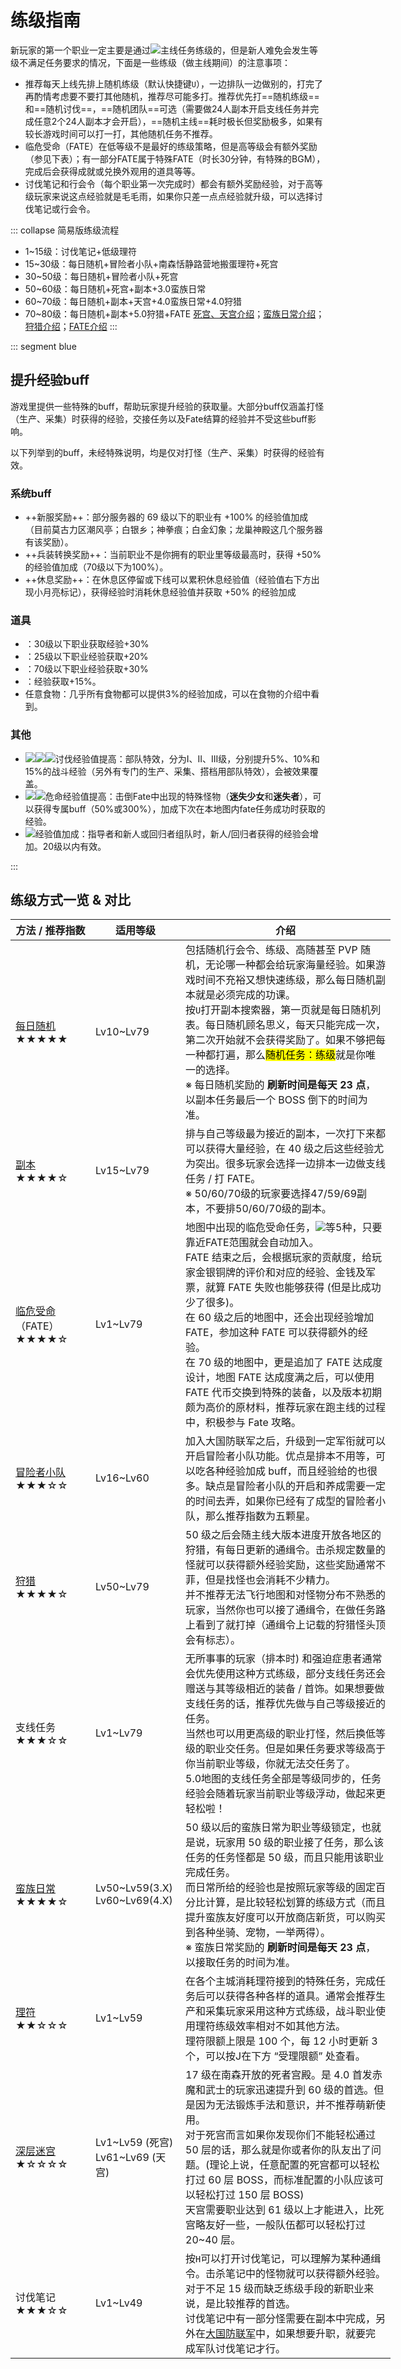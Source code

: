 # 练级指南

新玩家的第一个职业一定主要是通过<img src="/images/icons/061412.png" class="no-zoom" />主线任务练级的，但是新人难免会发生等级不满足任务要求的情况，下面是一些练级（做主线期间）的注意事项：
* 推荐每天上线先排上随机练级（默认快捷键`U`），一边排队一边做别的，打完了再酌情考虑要不要打其他随机，推荐尽可能多打。推荐优先打==随机练级==和==随机讨伐==，==随机团队==可选（需要做24人副本开启支线任务并完成任意2个24人副本才会开启），==随机主线==耗时极长但奖励极多，如果有较长游戏时间可以打一打，其他随机任务不推荐。
* 临危受命（FATE）在低等级不是最好的练级策略，但是高等级会有额外奖励（参见下表）；有一部分FATE属于特殊FATE（时长30分钟，有特殊的BGM），完成后会获得成就或兑换外观用的道具等等。
* 讨伐笔记和行会令（每个职业第一次完成时）都会有额外奖励经验，对于高等级玩家来说这点经验就是毛毛雨，如果你只差一点点经验就升级，可以选择讨伐笔记或行会令。

::: collapse 简易版练级流程

* 1~15级：讨伐笔记+低级理符
* 15~30级：每日随机+冒险者小队+南森恬静路营地搬蛋理符+死宫
* 30~50级：每日随机+冒险者小队+死宫
* 50~60级：每日随机+死宫+副本+3.0蛮族日常
* 60~70级：每日随机+副本+天宫+4.0蛮族日常+4.0狩猎
* 70~80级：每日随机+副本+5.0狩猎+FATE
[死宫、天宫介绍](/topic/dd.md)；[蛮族日常介绍](/topic/daily.md#蛮族日常)；[狩猎介绍](/topic/battle.md#狩猎)；[FATE介绍](/advanced/fate.md)
:::

::: segment blue 
## 提升经验buff

游戏里提供一些特殊的buff，帮助玩家提升经验的获取量。大部分buff仅涵盖打怪（生产、采集）时获得的经验，交接任务以及Fate结算的经验并不受这些buff影响。

以下列举到的buff，未经特殊说明，均是仅对打怪（生产、采集）时获得的经验有效。

### 系统buff

* ++新服奖励++：部分服务器的 69 级以下的职业有 +100% 的经验值加成（目前莫古力区潮风亭；白银乡；神拳痕；白金幻象；龙巢神殿这几个服务器有该奖励）。
* ++兵装转换奖励++：当前职业不是你拥有的职业里等级最高时，获得 +50% 的经验值加成（70级以下为100%）。
* ++休息奖励++：在休息区停留或下线可以累积休息经验值（经验值右下方出现小月亮标记），获得经验时消耗休息经验值并获取 +50% 的经验加成

### 道具

* <Item name="初学者指环" />：30级以下职业获取经验+30%
* <Item name="友谊头花" />：25级以下职业经验获取+20%
* <Item name="以太之光耳坠" />：70级以下职业经验获取+30%
* <Item name="军用战斗指南" />：经验获取+15%。
* 任意食物：几乎所有食物都可以提供3%的经验加成，可以在食物的介绍中看到。

### 其他

* <img src="/images/buffs/016513.png" class="no-zoom sm-icon" /><img src="/images/buffs/016538.png" class="no-zoom sm-icon" /><img src="/images/buffs/016563.png" class="no-zoom sm-icon" />讨伐经验值提高：部队特效，分为I、II、III级，分别提升5%、10%和15%的战斗经验（另外有专门的生产、采集、搭档用部队特效），会被<Item name="军用战斗指南" />效果覆盖。
* <img src="/images/buffs/016225.png" class="no-zoom sm-icon" /><img src="/images/buffs/016226.png" class="no-zoom sm-icon" />危命经验值提高：击倒Fate中出现的特殊怪物（**迷失少女**和**迷失者**），可以获得专属buff（50%或300%），加成下次在本地图内fate任务成功时获取的经验。
* <img src="/images/buffs/016222.png" class="no-zoom sm-icon" />经验值加成：指导者和新人或回归者组队时，新人/回归者获得的经验会增加。20级以内有效。

:::

## 练级方式一览 & 对比
<!--需要补图-->
<div class="md-table">
  <table class="ui compact grey striped unstackable table" style="min-width: 38em;">
    <thead>
      <tr>
        <th style="width: 7em;">方法 / 推荐指数</th>
        <th style="width: 8em;">适用等级</th>
        <th>介绍</th></tr>
    </thead>
    <tbody>
      <tr>
        <td>
          <a href="/basic/battle.htm#随机副本" class="">每日随机</a>
          <br>★★★★★</td>
        <td>Lv10~Lv79</td>
        <td>包括随机行会令、练级、高随甚至 PVP 随机，无论哪一种都会给玩家海量经验。如果游戏时间不充裕又想快速练级，那么每日随机副本就是必须完成的功课。
          <br>按<code>U</code>打开副本搜索器，第一页就是每日随机列表。每日随机顾名思义，每天只能完成一次，第二次开始就不会获得奖励了。如果不够把每一种都打遍，那么<mark>随机任务：练级</mark>就是你唯一的选择。
          <br>※ 每日随机奖励的 <strong>刷新时间是每天 23 点</strong>，以副本任务最后一个 BOSS 倒下的时间为准。</td></tr>
      <tr>
        <td>
          <a href="/basic/battle.htm#关于副本" class="">副本</a>
          <br>★★★★☆</td>
        <td>Lv15~Lv79</td>
        <td>排与自己等级最为接近的副本，一次打下来都可以获得大量经验，在 40 级之后这些经验尤为突出。很多玩家会选择一边排本一边做支线任务 / 打 FATE。
        <br>※ 50/60/70级的玩家要选择47/59/69副本，不要排50/60/70级的副本。</td></tr>
      <tr>
        <td><a href="/advanced/fate.htm">临危受命</a>（FATE）
          <br>★★★★☆</td>
        <td>Lv1~Lv79</td>
        <td>地图中出现的临危受命任务，<img src="/images/icons/060502.png" class="no-zoom sm-icon">等5种，只要靠近FATE范围就会自动加入。<br>
        FATE 结束之后，会根据玩家的贡献度，给玩家金银铜牌的评价和对应的经验、金钱及军票，就算 FATE 失败也能够获得 (但是比成功少了很多)。<br>
        在 60 级之后的地图中，还会出现经验增加 FATE，参加这种 FATE 可以获得额外的经验。<br>
        在 70 级的地图中，更是追加了 FATE 达成度设计，地图 FATE 达成度满之后，可以使用 FATE 代币交换到特殊的装备，以及版本初期颇为高价的原材料，推荐玩家在跑主线的过程中，积极参与 Fate 攻略。
          </td></tr>
      <tr>
        <td>
          <a href="/advanced/grandCompany.htm" class="">冒险者小队</a>
          <br>★★★☆☆</td>
        <td>Lv16~Lv60</td>
        <td>加入大国防联军之后，升级到一定军衔就可以开启冒险者小队功能。优点是排本不用等，可以吃各种经验加成 buff，而且经验给的也很多。缺点是冒险者小队的开启和养成需要一定的时间去弄，如果你已经有了成型的冒险者小队，那么推荐指数为五颗星。</td></tr>
      <tr>
        <td>
          <a href="/topic/battle.htm#狩猎" class="">狩猎</a>
          <br>★★★★☆</td>
        <td>Lv50~Lv79</td>
        <td>50 级之后会随主线大版本进度开放各地区的狩猎，有每日更新的通缉令。击杀规定数量的怪就可以获得额外经验奖励，这些奖励通常不菲，但是找怪也会消耗不少精力。
          <br>并不推荐无法飞行地图和对怪物分布不熟悉的玩家，当然你也可以接了通缉令，在做任务路上看到了就打掉（通缉令上记载的狩猎怪头顶会有标志）。</td></tr>
      <tr>
        <td>支线任务
          <br>★★★☆☆</td>
        <td>Lv1~Lv79</td>
        <td>无所事事的玩家（排本时) 和强迫症患者通常会优先使用这种方式练级，部分支线任务还会赠送与其等级相近的装备 / 首饰。如果想要做支线任务的话，推荐优先做与自己等级接近的任务。
          <br>当然也可以用更高级的职业打怪，然后换低等级的职业交任务。但是如果任务要求等级高于你当前职业等级，你就无法交任务了。
          <br>5.0地图的支线任务全部是等级同步的，任务经验会随着玩家当前职业等级浮动，做起来更轻松啦！</td></tr>
      <tr>
        <td>
          <a href="/topic/daily.htm#蛮族日常" class="">蛮族日常</a>
          <br>★★★★☆</td>
        <td>Lv50~Lv59(3.X)
          <br>Lv60~Lv69(4.X)</td>
        <td>50 级以后的蛮族日常为职业等级锁定，也就是说，玩家用 50 级的职业接了任务，那么该任务的任务怪都是 50 级，而且只能用该职业完成任务。
          <br>而日常所给的经验也是按照玩家等级的固定百分比计算，是比较轻松划算的练级方式（而且提升蛮族友好度可以开放商店新货，可以购买到各种坐骑、宠物，一举两得）。
          <br>※ 蛮族日常奖励的
          <strong>刷新时间是每天 23 点</strong>，以接取任务的时间为准。</td></tr>
      <tr>
        <td>
          <a href="/basic/quest.htm#理符任务" class="">理符</a>
          <br>★★☆☆☆</td>
        <td>Lv1~Lv59</td>
        <td>在各个主城消耗理符接到的特殊任务，完成任务后可以获得各种各样的道具。通常会推荐生产和采集玩家采用这种方式练级，战斗职业使用理符练级效率相对不如其他方法。
          <br>理符限额上限是 100 个，每 12 小时更新 3 个，可以按<doce>J</doce>在下方 “受理限额” 处查看。</td></tr>
      <tr>
        <td>
          <a href="/topic/dd.htm" class="">深层迷宫</a>
          <br>★☆☆☆☆</td>
        <td>Lv1~Lv59 (死宫)
          <br>Lv61~Lv69 (天宫)</td>
        <td>17 级在南森开放的死者宫殿。是 4.0 首发赤魔和武士的玩家迅速提升到 60 级的首选。但是因为无法锻炼手法和意识，并不推荐萌新使用。
          <br>对于死宫而言如果你发现你们不能轻松通过 50 层的话，那么就是你或者你的队友出了问题。(理论上说，任意配置的死宫都可以轻松打过 60 层 BOSS，而标准配置的小队应该可以轻松打过 150 层 BOSS)
          <br>天宫需要职业达到 61 级以上才能进入，比死宫略友好一些，一般队伍都可以轻松打过 20~40 层。</td></tr>
      <tr>
        <td>讨伐笔记
          <br>★★★☆☆</td>
        <td>Lv1~Lv49</td>
        <td>按<code>H</code>可以打开讨伐笔记，可以理解为某种通缉令。击杀笔记中的怪物就可以获得额外经验。对于不足 15 级而缺乏练级手段的新职业来说，是比较推荐的首选。
          <br>讨伐笔记中有一部分怪需要在副本中完成，另外在<a href="/advanced/grandCompany.htm">大国防联军</a>中，如果想要升职，就要完成军队讨伐笔记才行。</td></tr>
    </tbody>
  </table>
</div>

<!--|     方法/推荐指数    |  适用等级  |  介绍  |
| ------------------- | --------- | ------ |
| [每日随机](/basic/battle.md#随机副本)<br>★★★★★ |  Lv10~Lv79 | 包括随机行会令、练级、高随甚至PVP随机，无论哪一种都会给玩家海量经验。如果游戏时间不充裕又想快速练级，那么每日随机副本就是必须完成的功课。<br>按U打开副本搜索器，第一页就是每日随机列表。每日随机顾名思义，每天只能完成一次，第二次开始就不会获得奖励了。如果不够把每一种都打遍，那么随机任务：练级就是你唯一的选择。<br>※ 每日随机奖励的**刷新时间是每天23点**，以副本任务最后一个BOSS倒下的时间为准。 |
| [蛮族日常](/topic/daily.md#蛮族日常)<br>★★★★☆ | Lv50~Lv59(3.X)<br>Lv60~Lv69(（)4.X) | 50级以后的蛮族日常为职业等级锁定，也就是说，玩家用50级的职业接了任务，那么该任务的任务怪都是50级，而且只能用该职业完成任务。<br>而日常所给的经验也是按照玩家等级的固定百分比计算，是比较轻松划算的练级方式（而且提升蛮族友好度可以开放商店新货，可以购买到各种坐骑、宠物，一举两得）。<br>※ 蛮族日常奖励的**刷新时间是每天23点**，以接取任务的时间为准。 |
| 支线任务<br>★★★☆☆ | Lv1~Lv79 | 无所事事的玩家（排本时)和强迫症患者通常会优先使用这种方式练级，部分支线任务还会赠送与其等级相近的装备/首饰。如果想要做支线任务的话，推荐优先做与自己等级接近的任务。<br>当然也可以用更高级的职业打怪，然后换低等级的职业交任务。但是如果任务要求等级高于你当前职业等级，你就无法交任务了。 |
|  [副本](/basic/battle.md#关于副本)<br> ★★★★☆   | Lv15~Lv79 | 排与自己等级最为接近的副本，一次打下来都可以获得大量经验，在40级之后这些经验尤为突出。很多玩家会选择一边排本一边做支线任务/打Fate。 |
| [冒险者小队](/advanced/grandCompany.md)<br>★★★★☆ | Lv16~Lv60 | 加入大国防联军之后，升级到一定军衔就可以开启冒险者小队功能。优点是排本不用等，可以吃各种经验加成buff，而且经验给的也很多。缺点是冒险者小队的开启和养成需要一定的时间去弄，如果你已经有了成型的冒险者小队，那么推荐指数为五颗星。 |
|  临危受命（FATE）<br>★★★★☆  | Lv1~Lv79 | 地图中出现的临危受命任务，一共有5种Fate类型：讨伐小怪<img src="/images/icons/060501.png" class="no-zoom sm-icon" />、讨伐BOSS<img src="/images/icons/060502.png" class="no-zoom sm-icon" />、收集上交材料<img src="/images/icons/060503.png" class="no-zoom sm-icon" />、护送NPC<img src="/images/icons/060504.png" class="no-zoom sm-icon" />和防御特定物品<img src="/images/icons/060505.png" class="no-zoom sm-icon" />。<br>根据玩家的贡献度，FATE结束之后会给玩家金银铜牌的评价和对应的经验、金钱及军票，就算FATE失败也能够获得(但是比成功少了很多)。<br>在60级之后的地图中，还会出现经验增加FATE，参加这种fate可以获得额外的经验。<br>在70级的地图中，更是追加了FATE达成度设计，地图FATE达成度满之后，可以使用FATE代币交换到特殊的装备，以及版本初期颇为高价的原材料，推荐玩家在跑主线的过程中，积极参与Fate攻略。 |
|   [狩猎](/topic/battle.md#狩猎)<br>★★★★☆  | Lv50~Lv79 | 50级和60级后分别开放的伊修加德及黄金港狩猎，有每日更新的通缉令。击杀规定数量的怪就可以获得额外经验奖励，这些奖励通常不菲，但是找怪也会消耗不少精力。<br>并不推荐无法飞行地图和对怪物分布不熟悉的玩家，当然你也可以接了通缉令，在做任务路上看到了就打掉（通缉令上记载的狩猎怪头顶会有标志）。 |
|   [理符](/basic/quest.md#理符任务)<br>★★☆☆☆  | Lv1~Lv59 | 在各个主城消耗理符接到的特殊任务，完成任务后可以获得各种各样的道具。通常会推荐生产和采集玩家采用这种方式练级，战斗职业使用理符练级效率相对不如其他方法。<br>理符限额上限是100个，每12小时更新3个，可以按J在下方“受理限额”处查看。 |
| [深层迷宫](/topic/dd.md)<br>★☆☆☆☆ | Lv1~Lv59(死宫)<br>Lv61~Lv69(天宫) | 17级在南森开放的死者宫殿。是4.0首发赤魔和武士的玩家迅速提升到60级的首选。但是因为无法锻炼手法和意识，并不推荐萌新使用。<br>对于死宫而言如果你发现你们不能轻松通过50层的话，那么就是你或者你的队友出了问题。(理论上说，任意配置的死宫都可以轻松打过60层BOSS，而标准配置的小队应该可以轻松打过150层BOSS)<br>天宫需要职业达到61级以上才能进入，比死宫略友好一些，一般队伍都可以轻松打过20~40层。 |
| 讨伐笔记<br>★★★☆☆ | Lv1~Lv49 | 按`H`可以打开讨伐笔记，可以理解为某种通缉令。击杀笔记中的怪物就可以获得额外经验。对于不足15级而缺乏练级手段的新职业来说，是比较推荐的首选。<br>讨伐笔记中有一部分怪需要在副本中完成，另外在大国防联军中，如果想要升职，就要完成军队讨伐笔记才行。 |-->
